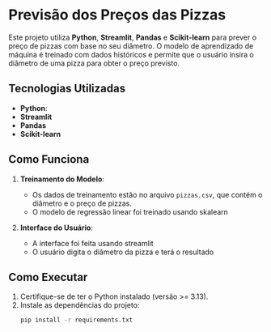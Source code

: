 # Previsão dos Preços das Pizzas

Este projeto utiliza **Python**, **Streamlit**, **Pandas** e **Scikit-learn** para prever o preço de pizzas com base no seu diâmetro. O modelo de aprendizado de máquina é treinado com dados históricos e permite que o usuário insira o diâmetro de uma pizza para obter o preço previsto.

## Tecnologias Utilizadas

- **Python**: 
- **Streamlit**
- **Pandas**
- **Scikit-learn**

## Como Funciona

1. **Treinamento do Modelo**: 
   - Os dados de treinamento estão no arquivo `pizzas.csv`, que contém o diâmetro e o preço de pizzas.
   - O modelo de regressão linear foi treinado usando skalearn

2. **Interface do Usuário**:
   - A interface foi feita usando streamlit
   - O usuário digita o diâmetro da pizza e terá o resultado

## Como Executar

1. Certifique-se de ter o Python instalado (versão >= 3.13).
2. Instale as dependências do projeto:
   ```bash
   pip install -r requirements.txt